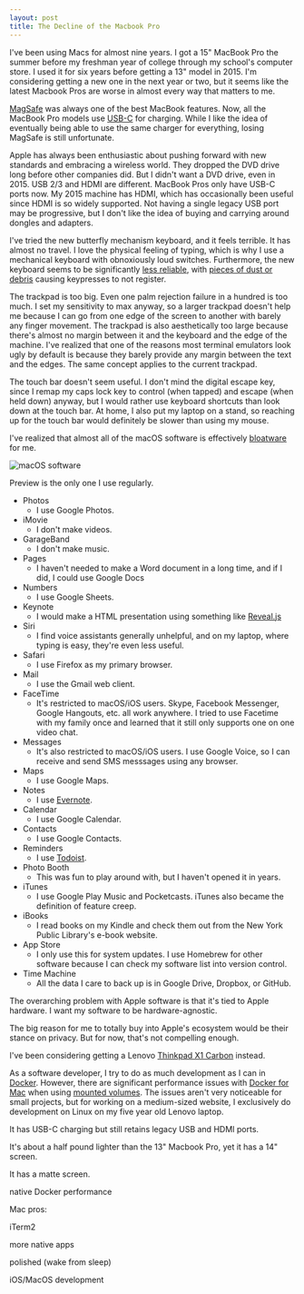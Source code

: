 ```yaml
---
layout: post
title: The Decline of the Macbook Pro
---
```

I've been using Macs for almost nine years. I got a 15" MacBook Pro the summer
before my freshman year of college through my school's computer store. I used
it for six years before getting a 13" model in 2015. I'm considering getting a
new one in the next year or two, but it seems like the latest Macbook Pros are
worse in almost every way that matters to me.

[MagSafe](https://en.wikipedia.org/wiki/MagSafe) was always one of the best
MacBook features. Now, all the MacBook Pro models use
[USB-C](https://en.wikipedia.org/wiki/USB-C) for charging. While I like the
idea of eventually being able to use the same charger for everything, losing
MagSafe is still unfortunate.

Apple has always been enthusiastic about pushing forward with new standards and
embracing a wireless world. They dropped the DVD drive long before other
companies did. But I didn't want a DVD drive, even in 2015. USB 2/3 and HDMI
are different. MacBook Pros only have USB-C ports now. My 2015 machine has
HDMI, which has occasionally been useful since HDMI is so widely supported. Not
having a single legacy USB port may be progressive, but I don't like the idea
of buying and carrying around dongles and adapters.

I've tried the new butterfly mechanism keyboard, and it feels terrible. It has
almost no travel. I love the physical feeling of typing, which is why I use a
mechanical keyboard with obnoxiously loud switches. Furthermore, the new
keyboard seems to be significantly [less
reliable](https://theoutline.com/post/2402/the-new-macbook-keyboard-is-ruining-my-life),
with [pieces of dust or
debris](https://arstechnica.com/gadgets/2018/05/report-butterfly-macbook-pro-keyboards-require-more-frequent-more-expensive-repairs/)
causing keypresses to not register.

The trackpad is too big. Even one palm rejection failure in a hundred is too
much. I set my sensitivity to max anyway, so a larger trackpad doesn't help me
because I can go from one edge of the screen to another with barely any finger
movement. The trackpad is also aesthetically too large because there's almost
no margin between it and the keyboard and the edge of the machine. I've
realized that one of the reasons most terminal emulators look ugly by default
is because they barely provide any margin between the text and the edges. The same concept applies to the current trackpad.

The touch bar doesn't seem useful. I don't mind the digital escape key, since I
remap my caps lock key to control (when tapped) and escape (when held down)
anyway, but I would rather use keyboard shortcuts than look down at the touch
bar. At home, I also put my laptop on a stand, so reaching up for the touch bar
would definitely be slower than using my mouse.

I've realized that almost all of the macOS software is effectively [bloatware](https://en.wikipedia.org/wiki/Software_bloat#Bloatware) for me.

![macOS software](https://i.imgur.com/IO6AQCf.png)

Preview is the only one I use regularly.

* Photos
    * I use Google Photos.
* iMovie
    * I don't make videos.
* GarageBand
    * I don't make music.
* Pages
    * I haven't needed to make a Word document in a long time, and if I did, I could use Google Docs
* Numbers
    * I use Google Sheets.
* Keynote
    * I would make a HTML presentation using something like [Reveal.js](https://revealjs.com/)
* Siri
    * I find voice assistants generally unhelpful, and on my laptop, where typing is easy, they're even less useful.
* Safari
    * I use Firefox as my primary browser.
* Mail
    * I use the Gmail web client.
* FaceTime
    * It's restricted to macOS/iOS users. Skype, Facebook Messenger, Google Hangouts, etc. all work anywhere. I tried to use Facetime with my family once and learned that it still only supports one on one video chat.
* Messages
    * It's also restricted to macOS/iOS users. I use Google Voice, so I can receive and send SMS messsages using any browser.
* Maps
    * I use Google Maps.
* Notes
    * I use [Evernote](https://www.evernote.com).
* Calendar
    * I use Google Calendar.
* Contacts
    * I use Google Contacts.
* Reminders
    * I use [Todoist](https://todoist.com).
* Photo Booth
    * This was fun to play around with, but I haven't opened it in years.
* iTunes
    * I use Google Play Music and Pocketcasts. iTunes also became the definition of feature creep.
* iBooks
    * I read books on my Kindle and check them out from the New York Public Library's e-book website.
* App Store
    * I only use this for system updates. I use Homebrew for other software because I can check my software list into version control.
* Time Machine
    * All the data I care to back up is in Google Drive, Dropbox, or GitHub.

The overarching problem with Apple software is that it's tied to Apple
hardware. I want my software to be hardware-agnostic.

The big reason for me to totally buy into Apple's ecosystem would be their
stance on privacy. But for now, that's not compelling enough.

I've been considering getting a Lenovo [Thinkpad X1
Carbon](https://en.wikipedia.org/wiki/ThinkPad_X1_Carbon) instead.

As a software developer, I try to do as much development as I can in
[Docker](https://www.docker.com/). However, there are significant performance
issues with [Docker for Mac](https://www.docker.com/docker-mac) when using
[mounted volumes](https://github.com/docker/for-mac/issues/77). The issues
aren't very noticeable for small projects, but for working on a medium-sized website, I exclusively do development on Linux on my five year old Lenovo laptop.

It has USB-C charging but still retains legacy USB and HDMI ports.

It's about a half pound lighter than the 13" Macbook Pro, yet it has a 14"
screen.

It has a matte screen.

native Docker performance

Mac pros:

iTerm2

more native apps

polished (wake from sleep)

iOS/MacOS development
